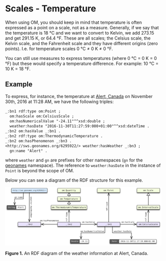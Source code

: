 # Scales - Temperature

When using OM, you should keep in mind that temperature is often expressed as a point on a scale, not as a measure. Generally, if we say that the temperature is 18 °C and we want to convert to Kelvin, we add 273.15 and get 291.15 K, or 64.4 °F. These are all scales; the Celsius scale, the Kelvin scale, and the Fahrenheit scale and they have different origins (zero points). I.e. for temperature scales 0 °C ≠ 0 K ≠ 0 °F.

You can still use measures to express temperatures (where 0 °C = 0 K = 0 °F) but these would specify a temperature difference. For example: 10 °C = 10 K = 18 °F.

## Example

To express, for instance, the temperature at [Alert, Canada](https://en.wikipedia.org/wiki/Alert,_Nunavut) on November 30th, 2016 at 11:28 AM, we have the following triples:

```turtle
_:bn1 rdf:type om:Point ;
  om:hasScale om:CelsiusScale ;
  om:hasNumericalValue "-24.11"^^xsd:double ; 
  weather:hasDate "2016-11-30T11:27:59:000+01:00"^^xsd:dateTime .
_:bn2 om:hasValue _:bn1 .
_:bn2 rdf:type om:ThermodynamicTemperature .
_:bn2 om:hasPhenomenon _:bn3 .
<http://sws.geonames.org/6295922/> weather:hasWeather _:bn3 ;
  gn:name "Alert" .
```

where `weather` and `gn` are prefixes for other namespaces (`gn` for the [geonames](http://www.geonames.org) namespace). The reference to `weather:hasDate` in the instance of `Point` is beyond the scope of OM.

Below you can see a diagram of the RDF structure for this example.

![Example: Alert Weather](/images/OM-2.0-Example-Weather.png)

**Figure 1.** An RDF diagram of the weather information at Alert, Canada.
